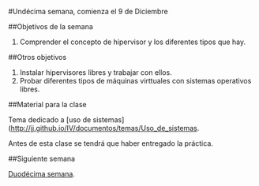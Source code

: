 #Undécima semana, comienza el 9 de Diciembre

##Objetivos de la semana

1. Comprender el concepto de hipervisor y los diferentes tipos que hay.

##Otros objetivos

1. Instalar hipervisores libres y trabajar con ellos.
2. Probar diferentes tipos de máquinas virttuales con sistemas operativos libres.


##Material para la clase

Tema dedicado a [uso de sistemas](http://jj.github.io/IV/documentos/temas/Uso_de_sistemas.

Antes de esta clase se tendrá que haber entregado la práctica.

##Siguiente semana

[Duodécima semana](12-semana.md). 
